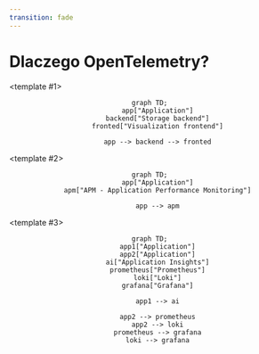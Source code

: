 ```yaml
---
transition: fade
---
```


# Dlaczego OpenTelemetry?

<v-switch>

<template #1>
<div align="center">

```mermaid
graph TD;
    app["Application"]
    backend["Storage backend"]
    fronted["Visualization frontend"]
    
    app --> backend --> fronted
```

</div>
</template>

<template #2>
<div align="center">

```mermaid
graph TD;
    app["Application"]
    apm["APM - Application Performance Monitoring"]
    
    app --> apm
```

</div>
</template>

<template #3>
<div align="center">

```mermaid
graph TD;
    app1["Application"]
    app2["Application"]
    ai["Application Insights"]
    prometheus["Prometheus"]
    loki["Loki"]
    grafana["Grafana"]
    
    app1 --> ai
    
    app2 --> prometheus
    app2 --> loki
    prometheus --> grafana
    loki --> grafana
```

</div>
</template>

</v-switch>

